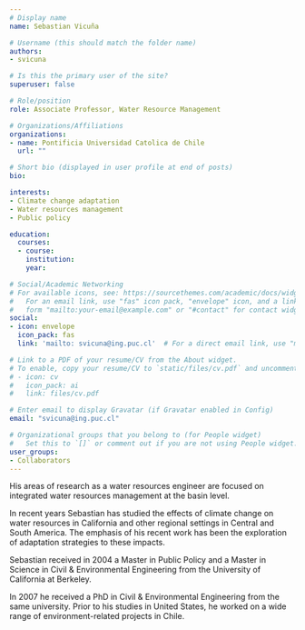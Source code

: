 ```yaml
---
# Display name
name: Sebastian Vicuña

# Username (this should match the folder name)
authors:
- svicuna

# Is this the primary user of the site?
superuser: false

# Role/position
role: Associate Professor, Water Resource Management

# Organizations/Affiliations
organizations:
- name: Pontificia Universidad Catolica de Chile
  url: ""

# Short bio (displayed in user profile at end of posts)
bio:

interests:
- Climate change adaptation
- Water resources management
- Public policy

education:
  courses:
  - course:
    institution:
    year:

# Social/Academic Networking
# For available icons, see: https://sourcethemes.com/academic/docs/widgets/#icons
#   For an email link, use "fas" icon pack, "envelope" icon, and a link in the
#   form "mailto:your-email@example.com" or "#contact" for contact widget.
social:
- icon: envelope
  icon_pack: fas
  link: 'mailto: svicuna@ing.puc.cl'  # For a direct email link, use "mailto:test@example.org".

# Link to a PDF of your resume/CV from the About widget.
# To enable, copy your resume/CV to `static/files/cv.pdf` and uncomment the lines below.  
# - icon: cv
#   icon_pack: ai
#   link: files/cv.pdf

# Enter email to display Gravatar (if Gravatar enabled in Config)
email: "svicuna@ing.puc.cl"

# Organizational groups that you belong to (for People widget)
#   Set this to `[]` or comment out if you are not using People widget.  
user_groups:
- Collaborators
---
```


His areas of research as a water resources engineer are focused on integrated water resources management at the basin level.

In recent years Sebastian has studied the effects of climate change on water resources in California and other regional settings in Central and South America. The emphasis of his recent work has been the exploration of adaptation strategies to these impacts.

Sebastian received in 2004 a Master in Public Policy and a Master in Science in Civil & Environmental Engineering from the University of California at Berkeley.

In 2007 he received a PhD in Civil & Environmental Engineering from the same university. Prior to his studies in United States, he worked on a wide range of environment-related projects in Chile.
